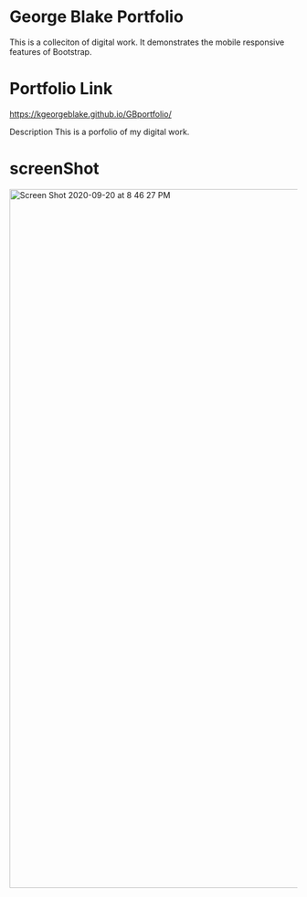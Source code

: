 # George Blake Portfolio
This is a colleciton of digital work. It demonstrates the mobile responsive features of Bootstrap. 


# Portfolio Link
https://kgeorgeblake.github.io/GBportfolio/

Description
This is a porfolio of my digital work.

# screenShot
<img width="1224" alt="Screen Shot 2020-09-20 at 8 46 27 PM" src="https://user-images.githubusercontent.com/64648897/93726172-7413db00-fb82-11ea-8000-c99d205ae293.png">
